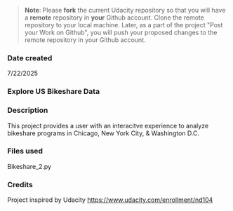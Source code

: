 >**Note**: Please **fork** the current Udacity repository so that you will have a **remote** repository in **your** Github account. Clone the remote repository to your local machine. Later, as a part of the project "Post your Work on Github", you will push your proposed changes to the remote repository in your Github account.

### Date created
7/22/2025

### Explore US Bikeshare Data


### Description
This project provides a user with an interacitve experience to analyze bikeshare programs in Chicago, New York City, & Washington D.C.

### Files used
Bikeshare_2.py

### Credits
Project inspired by Udacity https://www.udacity.com/enrollment/nd104

